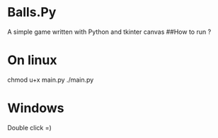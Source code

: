 # Balls.Py
A simple game written with Python and tkinter canvas
##How to run ?
# On linux
chmod u+x main.py
./main.py
# Windows
Double click =)
